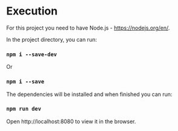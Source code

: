 # Execution

For this project you need to have Node.js - https://nodejs.org/en/.

In the project directory, you can run:

### `npm i --save-dev`

Or

### `npm i --save`

The dependencies will be installed and when finished you can run:

### `npm run dev`

Open http://localhost:8080 to view it in the browser.